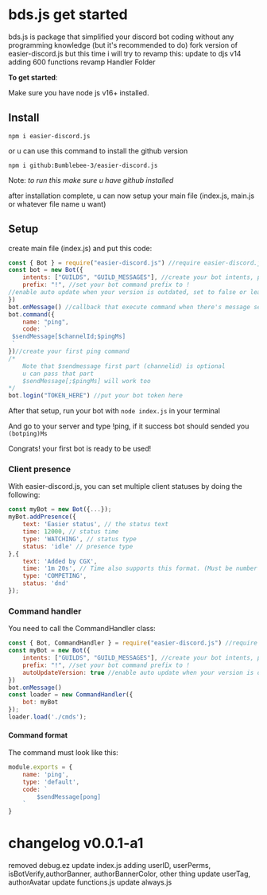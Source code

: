 # bds.js get started
bds.js is package that simplified your discord bot coding without any programming knowledge (but it's recommended to do)
fork version of easier-discord.js but this time i will try to revamp this:
update to djs v14
adding 600 functions
revamp Handler Folder


**To get started**:

Make sure you have node js v16+ installed.

## Install
```
npm i easier-discord.js
```
or u can use this command to install the github version
```
npm i github:Bumblebee-3/easier-discord.js
```
Note: _to run this make sure u have github installed_

after installation complete, u can now setup your main file (index.js, main.js or whatever file name u want)
## Setup
create main file (index.js) and put this code:
```javascript
const { Bot } = require("easier-discord.js") //require easier-discord.js bot class
const bot = new Bot({
    intents: ["GUILDS", "GUILD_MESSAGES"], //create your bot intents, put this with your needed
    prefix: "!", //set your bot command prefix to !
//enable auto update when your version is outdated, set to false or leave this part to disable
})
bot.onMessage() //callback that execute command when there's message send, put this once in your bot
bot.command({
    name: "ping",
    code: `
 $sendMessage[$channelId;$pingMs]
 `
})//create your first ping command
/*
    Note that $sendmessage first part (channelid) is optional
    u can pass that part
    $sendMessage[;$pingMs] will work too
*/
bot.login("TOKEN_HERE") //put your bot token here
```
After that setup, run your bot with `node index.js` in your terminal

And go to your server and type !ping, if it success bot should sended you `(botping)Ms`

Congrats! your first bot is ready to be used!
### Client presence
With easier-discord.js, you can set multiple client statuses by doing the following:
```js
const myBot = new Bot({...});
myBot.addPresence({
    text: 'Easier status', // the status text
    time: 12000, // status time
    type: 'WATCHING', // status type
    status: 'idle' // presence type
},{
    text: 'Added by CGX',
    time: '1m 20s', // Time also supports this format. (Must be number or string)
    type: 'COMPETING',
    status: 'dnd'
});
```
### Command handler
You need to call the CommandHandler class:
```js
const { Bot, CommandHandler } = require("easier-discord.js") //require easier-discord.js classes
const myBot = new Bot({
    intents: ["GUILDS", "GUILD_MESSAGES"], //create your bot intents, put this with your needed
    prefix: "!", //set your bot command prefix to !
    autoUpdateVersion: true //enable auto update when your version is outdated, set to false or leave this part to disable
})
bot.onMessage()
const loader = new CommandHandler({
    bot: myBot
});
loader.load('./cmds');
```
#### Command format
The command must look like this:
```js
module.exports = {
    name: 'ping',
    type: 'default',
    code: `
        $sendMessage[pong]
    `
}
```

# changelog v0.0.1-a1
removed debug.ez
update index.js
adding userID, userPerms, isBotVerify,authorBanner, authorBannerColor, other thing
update userTag, authorAvatar
update functions.js
update always.js
